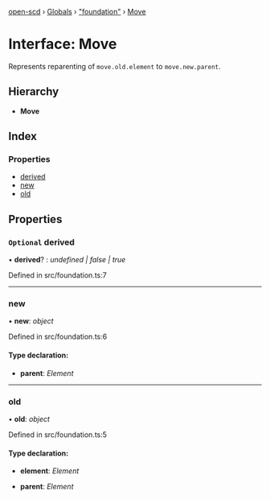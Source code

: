 [open-scd](../README.md) › [Globals](../globals.md) › ["foundation"](../modules/_foundation_.md) › [Move](_foundation_.move.md)

# Interface: Move

Represents reparenting of `move.old.element` to `move.new.parent`.

## Hierarchy

* **Move**

## Index

### Properties

* [derived](_foundation_.move.md#optional-derived)
* [new](_foundation_.move.md#new)
* [old](_foundation_.move.md#old)

## Properties

### `Optional` derived

• **derived**? : *undefined | false | true*

Defined in src/foundation.ts:7

___

###  new

• **new**: *object*

Defined in src/foundation.ts:6

#### Type declaration:

* **parent**: *Element*

___

###  old

• **old**: *object*

Defined in src/foundation.ts:5

#### Type declaration:

* **element**: *Element*

* **parent**: *Element*
